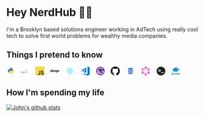 # Hey NerdHub 🧑‍💻

I'm a Brooklyn based solutions engineer working in AdTech using really cool tech to solve first world problems for wealthy media companies.

## Things I pretend to know

<img title="Python" alt="Python" height="24" width="24" src="https://raw.githubusercontent.com/github/explore/80688e429a7d4ef2fca1e82350fe8e3517d3494d/topics/python/python.png"/>&nbsp;&nbsp;
<img title="MySQL" alt="MySQL" height="24" width="24" src="https://raw.githubusercontent.com/github/explore/80688e429a7d4ef2fca1e82350fe8e3517d3494d/topics/mysql/mysql.png"/>&nbsp;&nbsp;&nbsp;&nbsp;<img title="Jasvascript" alt="Jasvascript" height="24" width="24" src="https://raw.githubusercontent.com/github/explore/80688e429a7d4ef2fca1e82350fe8e3517d3494d/topics/javascript/javascript.png"/>&nbsp;&nbsp;&nbsp;&nbsp;<img title="Django" alt="Django" height="24" width="24" src="https://raw.githubusercontent.com/github/explore/80688e429a7d4ef2fca1e82350fe8e3517d3494d/topics/django/django.png"/>&nbsp;&nbsp;&nbsp;&nbsp;<img title="React" alt="React" height="24" width="24" src="https://raw.githubusercontent.com/github/explore/80688e429a7d4ef2fca1e82350fe8e3517d3494d/topics/react/react.png"/>&nbsp;&nbsp;&nbsp;&nbsp;<img title="Visual Studio Code (Insiders 🕶)" alt="Visual Studio Code" height="24" width="24" src="https://raw.githubusercontent.com/github/explore/80688e429a7d4ef2fca1e82350fe8e3517d3494d/topics/visual-studio-code/visual-studio-code.png"/>&nbsp;&nbsp;&nbsp;&nbsp;<img title="Gatsby" alt="Gatsby"  height="24" width="24" src="https://raw.githubusercontent.com/github/explore/e94815998e4e0713912fed477a1f346ec04c3da2/topics/gatsby/gatsby.png"/>&nbsp;&nbsp;&nbsp;&nbsp;<img title="Github" alt="Github" height="24" width="24" src="https://raw.githubusercontent.com/github/explore/78df643247d429f6cc873026c0622819ad797942/topics/github/github.png"/>&nbsp;&nbsp;&nbsp;&nbsp;<img title="SQL" alt="SQL" height="24" width="24" src="https://raw.githubusercontent.com/github/explore/78df643247d429f6cc873026c0622819ad797942/topics/sql/sql.png"/>&nbsp;&nbsp;&nbsp;&nbsp;<img title="GraphQL" alt="GraphQL" height="24" width="24" src="https://raw.githubusercontent.com/github/explore/78df643247d429f6cc873026c0622819ad797942/topics/graphql/graphql.png"/>&nbsp;&nbsp;&nbsp;&nbsp;<img title="Terminal" alt="Terminal" height="24" width="24" src="https://raw.githubusercontent.com/github/explore/78df643247d429f6cc873026c0622819ad797942/topics/terminal/terminal.png"/>&nbsp;&nbsp;&nbsp;&nbsp;<img title="Docker" alt="Docker" height="24" width="24" src="https://raw.githubusercontent.com/github/explore/80688e429a7d4ef2fca1e82350fe8e3517d3494d/topics/docker/docker.png"/>

## How I'm spending my life

<!--START_SECTION:activity-->

[![John's github stats](https://github-readme-stats.johnhodge.vercel.app/api?username=johnhodge&show_icons=true&count_private=true)](https://github.com/johnhodge?tab=repositories)
